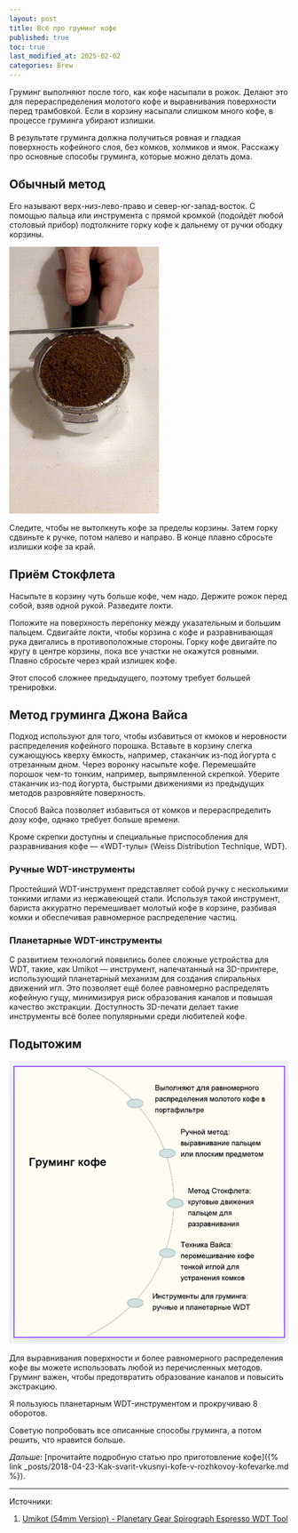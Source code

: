 ```yaml
---
layout: post
title: Всё про груминг кофе
published: true
toc: true
last_modified_at: 2025-02-02
categories: Brew
---
```


Груминг выполняют после того, как кофе насыпали в рожок. Делают это для перераспределения молотого кофе и выравнивания поверхности перед трамбовкой.
Если в корзину насыпали слишком много кофе, в процессе груминга убирают излишки.

В результате груминга должна получиться ровная и гладкая поверхность кофейного слоя, без комков, холмиков и ямок. Расскажу про основные способы груминга, которые можно делать дома.

## Обычный метод
Его называют верх-низ-лево-право и север-юг-запад-восток. 
С помощью пальца или инструмента с прямой кромкой (подойдёт любой столовый прибор) подтолкните горку кофе к дальнему от ручки ободку корзины. 

![Груминг кофе](/images/coffee-grooming.gif)

Следите, чтобы не вытолкнуть кофе за пределы корзины. Затем горку сдвиньте к ручке, потом налево и направо. В конце плавно сбросьте излишки кофе за край.

## Приём Стокфлета
Насыпьте в корзину чуть больше кофе, чем надо. Держите рожок перед собой, взяв одной рукой. Разведите локти.

Положите на поверхность перепонку между указательным и большим пальцем. Сдвигайте локти, чтобы корзина с кофе и разравнивающая рука двигались в противоположные стороны. 
Горку кофе двигайте по кругу в центре корзины, пока все участки не окажутся ровными.
Плавно сбросьте через край излишек кофе.

Этот способ сложнее предыдущего, поэтому требует б*о*льшей тренировки.

## Метод груминга Джона Вайса
Подход используют для того, чтобы избавиться от кмоков и неровности распределения кофейного порошка.
Вставьте в корзину слегка сужающуюсь кверху ёмкость, например, стаканчик из-под йогурта с отрезанным дном. Через воронку насыпьте кофе. 
Перемешайте порошок чем-то тонким, например, выпрямленной скрепкой. Уберите стаканчик из-под йогурта, быстрыми движениями из предыдущих методов разровняйте поверхность.

Способ Вайса позволяет избавиться от комков и перераспределить дозу кофе, однако требует больше времени. 

Кроме скрепки доступны и специальные приспособления для разравнивания кофе — «WDT-тулы» (Weiss Distribution Technique, WDT). 

### Ручные WDT-инструменты

Простейший WDT-инструмент представляет собой ручку с несколькими тонкими иглами из нержавеющей стали.
Используя такой инструмент, бариста аккуратно перемешивает молотый кофе в корзине, разбивая комки и обеспечивая равномерное распределение частиц.

### Планетарные WDT-инструменты

С развитием технологий появились более сложные устройства для WDT, такие, как Umikot — инструмент, напечатанный на 3D-принтере, использующий планетарный механизм для создания спиральных движений игл.
Это позволяет ещё более равномерно распределять кофейную гущу, минимизируя риск образования каналов и повышая качество экстракции.
Доступность 3D-печати делает такие инструменты всё более популярными среди любителей кофе.

## Подытожим

![Груминг кофе](/images/coffee-gruming.png)

Для выравнивания поверхности и более равномерного распределения кофе вы можете использовать любой из перечисленных методов.
Груминг важен, чтобы предотвратить образование каналов и повысить экстракцию.

Я пользуюсь планетарным WDT-инструментом и прокручиваю 8 оборотов.

Советую попробовать все описанные способы груминга, а потом решить, что нравится больше.

*Дальше*: [прочитайте подробную статью про приготовление кофе]({% link _posts/2018-04-23-Kak-svarit-vkusnyi-kofe-v-rozhkovoy-kofevarke.md %}).

---

Источники:
1. [Umikot (54mm Version) - Planetary Gear Spirograph Espresso WDT Tool](https://www.printables.com/model/569582-umikot-54mm-version-planetary-gear-spirograph-espr)
